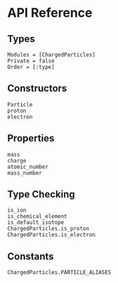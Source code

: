 # API Reference

## Types

```@autodocs
Modules = [ChargedParticles]
Private = false
Order = [:type]
```

## Constructors

```@docs
Particle
proton
electron
```

## Properties

```@docs
mass
charge
atomic_number
mass_number
```

## Type Checking

```@docs
is_ion
is_chemical_element
is_default_isotope
ChargedParticles.is_proton
ChargedParticles.is_electron
```

## Constants

```@docs
ChargedParticles.PARTICLE_ALIASES
```

